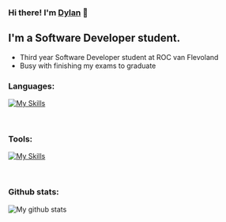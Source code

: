 ### Hi there! I'm [Dylan](https://dylaneckhart.netlify.app) 👋 

## I'm a Software Developer student.

- Third year Software Developer student at ROC van Flevoland
- Busy with finishing my exams to graduate

### Languages:

[![My Skills](https://skillicons.dev/icons?i=html,css,js,mysql,php,java,python,cs)](https://skillicons.dev)

<br />

### Tools:

[![My Skills](https://skillicons.dev/icons?i=vscode,wordpress,git,unity,xd)](https://skillicons.dev)

<br />

### Github stats:

<img align="center" src="https://github-readme-stats.vercel.app/api?username=dylaneckhart&show_icons=true&theme=radical" alt="My github stats" />
